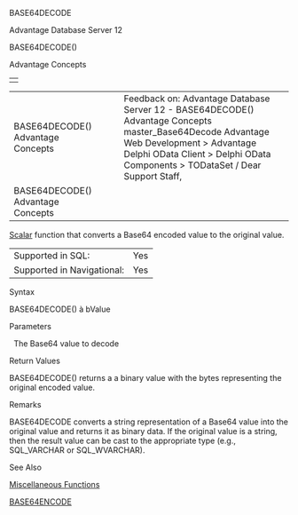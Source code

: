 BASE64DECODE




Advantage Database Server 12  

BASE64DECODE()

Advantage Concepts

|  |
| --- |
|  |

|  |  |  |  |  |
| --- | --- | --- | --- | --- |
| BASE64DECODE()  Advantage Concepts |  |  | Feedback on: Advantage Database Server 12 - BASE64DECODE() Advantage Concepts master\_Base64Decode Advantage Web Development > Advantage Delphi OData Client > Delphi OData Components > TODataSet / Dear Support Staff, |  |
| BASE64DECODE()  Advantage Concepts |  |  |  |  |

[Scalar](master_supported_scalar_functions.htm) function that converts a Base64 encoded value to the original value.

|  |  |
| --- | --- |
| Supported in SQL: | Yes |
| Supported in Navigational: | Yes |

Syntax

BASE64DECODE(<cBase64>) à bValue

Parameters

<cBase64>   The Base64 value to decode

Return Values

BASE64DECODE() returns a a binary value with the bytes representing the original encoded value.

Remarks

BASE64DECODE converts a string representation of a Base64 value into the original value and returns it as binary data. If the original value is a string, then the result value can be cast to the appropriate type (e.g., SQL\_VARCHAR or SQL\_WVARCHAR).

See Also

[Miscellaneous Functions](master_miscellaneous_functions.htm)

[BASE64ENCODE](master_base64encode.htm)